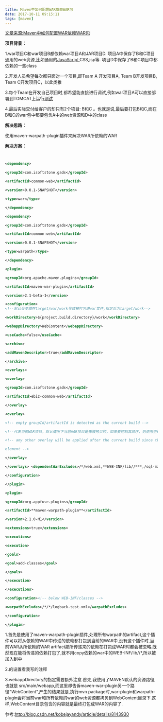 ```yaml
---
title: Maven中如何配置WAR依赖WAR包
date: 2017-10-11 09:15:11
tags: [maven]
---
```

[文章来源:Maven中如何配置WAR依赖WAR包](http://blog.csdn.net//u011229848/article/details/78199846)


**项目背景：**

1.war项目C和war项目B都依赖war项目A和JAR项目D. 项目A中保存了B和C项目通用的web资源,比如通用的[JavaScript](http://lib.csdn.net/base/javascript "JavaScript知识库"),CSS,jsp等. 项目D中保存了B和C项目中都依赖的一些class

2.开发人员希望每次都只面对一个项目,即Team A 开发项目A, Team B开发项目B, Team C开发项目C，以此类推

3.每个Team在开发自己项目时,都希望能直接进行调试,例如war项目A可以直接部署到TOMCAT上运行[测试](http://lib.csdn.net/base/softwaretest "软件测试知识库")

4.最后实际交付给客户的却只有2个项目: B和C 。也就是说,最后要打包B和C,而在B和C的war包中都要包含A中的web资源和D中的class
<!--more-->
**解决思路：**

使用maven-warpath-plugin插件来解决WAR所依赖的WAR

**解决方案：**
```xml


<dependency>

<groupId>com.isoftstone.gads</groupId>

<artifactId>common-web</artifactId>

<version>0.0.1-SNAPSHOT</version>

<type>war</type>

</dependency>

<dependency>

<groupId>com.isoftstone.gads</groupId>

<artifactId>common-web</artifactId>

<version>0.0.1-SNAPSHOT</version>

<type>warpath</type>

</dependency>

<plugin>

<groupId>org.apache.maven.plugins</groupId>

<artifactId>maven-war-plugin</artifactId>

<version>2.1-beta-1</version>

<configuration>
<!--默认会变成在target/war/work导致被打包进war文件,指定后为target/work-->

<workDirectory>${project.build.directory}/work</workDirectory>

<webappDirectory>WebContent</webappDirectory>

<useCache>false</useCache>

<archive>

<addMavenDescriptor>true</addMavenDescriptor>

</archive>

<overlays>

<overlay>

<groupId>com.isoftstone.gads</groupId>

<artifactId>ebiz-common-web</artifactId>

</overlay>

<overlay>

<!-- empty groupId/artifactId is detected as the current build -->

<!--代表当前WAR项目，默认情况下当前WAR项目是先被拷贝的，如果要控制其顺序，则使用空的overlay -->

<!-- any other overlay will be applied after the current build since they have not been configured in the overlays

element -->

</overlay>

</overlays> <dependentWarExcludes>/*/web.xml,**WEB-INF/lib//***,/sql-map-config.xml,/jdbc.properties,/META-INF//*</dependentWarExcludes>

</configuration>

</plugin>

<plugin>

<groupId>org.appfuse.plugins</groupId>

<artifactId>**maven-warpath-plugin**</artifactId>

<version>2.1.0-M1</version>

<extensions>true</extensions>

<executions>

<execution>

<goals>

<goal>add-classes</goal>

</goals>

</execution>

</executions>

<configuration><!-- below WEB-INF/classes -->

<warpathExcludes>/*/*/logback-test.xml</warpathExcludes>

</configuration>

</plugin>
```

1.首先是使用了maven-warpath-plugin插件,处理所有<type>warpath</type>的artifact,这个插件可以将从依赖的WAR中传递的依赖都打包到当前的WAR中,没有这个插件时,当前WAR从所依赖的WAR artifact那所传递来的依赖在打包成WAR时都会被忽略.既然现在能将传递的依赖打包了,就不用copy依赖的war中的WEB-INF/lib//*,所以被加入到<dependentWarExcludes>中

2.<workDirectory>的设置看我写的注释

3.webappDirectory的指定需要额外注意.首先,我使用了MAVEN默认的资源路径,也就是 src/main/webapp,而这里却告诉maven-war-plugin另一个路径"WebContent",产生的结果就是,执行mvn package时,war-plugin和warpath-plugin会将当前war和所有依赖的war的web资源都拷贝到WebContent目录下.这样,WebContent目录包含的内容就是最终打包成WAR的内容了.

参考:http://blog.csdn.net/kobejayandy/article/details/8143930